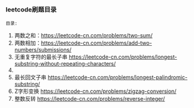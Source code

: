 ### leetcode刷题目录

`目录:`
1. 两数之和：https://leetcode-cn.com/problems/two-sum/
2. 两数相加：https://leetcode-cn.com/problems/add-two-numbers/submissions/ 
3. 无重复字符的最长子串 https://leetcode-cn.com/problems/longest-substring-without-repeating-characters/
4. 
5. 最长回文子串 https://leetcode-cn.com/problems/longest-palindromic-substring/
6. Z字形变换 https://leetcode-cn.com/problems/zigzag-conversion/
7. 整数反转 https://leetcode-cn.com/problems/reverse-integer/